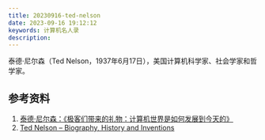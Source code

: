 ```yaml
---
title: 20230916-ted-nelson
date: 2023-09-16 19:12:12
keywords: 计算机名人录
description: 
---
```


泰德·尼尔森（Ted Nelson，1937年6月17日），美国计算机科学家、社会学家和哲学家。

## 参考资料

1. [泰德·尼尔森：《极客们带来的礼物：计算机世界是如何发展到今天的》](https://zhuanlan.zhihu.com/p/102268982)
2. [Ted Nelson – Biography, History and Inventions](https://history-computer.com/ted-nelson-complete-biography/)
